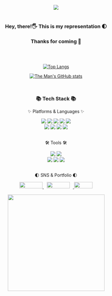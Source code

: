 <p align=center><img src="https://3.bp.blogspot.com/-UBItpkh-WsY/X8iWLccM6oI/AAAAAAAAFuI/wRl4i0pXHrYzrttu_YmW2yVn0Btg21OSACNcBGAsYHQ/w919/the-mandalorian-din-djarin-baby-yoda-grogu-uhdpaper.com-4K-8.1994-wp.thumbnail.jpg"></p>


### 

<h3 align=center> 
<br> Hey, there!🖐  This is my representation 🌓 </h3><h3 align=center>
<bt> Thanks for coming 🙋
</h3>
<br>
<br>

<div align=center>
	
[![Top Langs](https://github-readme-stats.vercel.app/api/top-langs/?username=TheMan1697&layout=compact&)](https://github.com/TheMan1697/github-readme-stats)
	
[![The Man's GitHub stats](https://github-readme-stats.vercel.app/api?username=TheMan1697&&show_icons=true&theme=buefy)](https://github.com/TheMan1697/github-readme-stats)
	
</div>
<br>
<div align=center>
    <h3>📚 Tech Stack 📚</h3>
    <p>✨ Platforms & Languages ✨</p>
</div>
<div align="center">
    <img src="https://img.shields.io/badge/Java-007396?style=flat&logo=Java&logoColor=white" />
    <img src="https://img.shields.io/badge/HTML5-E34F26?style=flat&logo=HTML5&logoColor=white" />
    <img src="https://img.shields.io/badge/CSS3-1572B6?style=flat&logo=CSS3&logoColor=white" />
    <img src="https://img.shields.io/badge/JavaScript-F7DF1E?style=flat&logo=JavaScript&logoColor=white" />
    <img src="https://img.shields.io/badge/jQuery-0769AD?style=flat&logo=jQuery&logoColor=white" />
    <br>
    <img src="https://img.shields.io/badge/Oracle%20SQL-F80000?style=flat&logo=Oracle&logoColor=white" />
    <img src="https://img.shields.io/badge/AWS-232F3E?style=flat&logo=AmazonAWS&logoColor=white" />
    <img src="https://img.shields.io/badge/Spring-6DB33F?style=flat&logo=Spring&logoColor=white" />
    <img src="https://img.shields.io/badge/Bootstrap-7952B3?style=flat&logo=Bootstrap&logoColor=white" />
</div>
<br>
<div align=center>
    <p>🛠 Tools 🛠</p>
</div>
<div align=center>
    <img src="https://img.shields.io/badge/Eclipse%20IDE-2C2255?style=flat&logo=EclipseIDE&logoColor=white" />
    <img src="https://img.shields.io/badge/Visual%20Studio%20Code-007ACC?style=flat&logo=VisualStudioCode&logoColor=white" />
    <br>
    <img src="https://img.shields.io/badge/SVN-809CC9?style=flat&logo=Subversion&logoColor=white" />
    <img src="https://img.shields.io/badge/Tomcat-F8DC75?style=flat&logo=ApacheTomcat&logoColor=white" />
    <img src="https://img.shields.io/badge/GitHub-181717?style=flat&logo=GitHub&logoColor=white" />
</div>
<br>
<div align=center>
    <p>🌓 SNS & Portfolio 🌓</p>
</div>
<div align=center>
	<a href="https://gratis-kilometer-1b7.notion.site/The-Man-72d0117230204745a195457587b3c3a0" align=center>
	<img src="https://img.shields.io/badge/Notion-white?style=for-the-badge&logo=Notion&logoColor=black" style="height : 21px; width : 75px">
</a>
	<a href="https://silly.monster"  align=center>
	<img src="http://img.shields.io/badge/-TheMan-dcb386?style=flat&logo=ReverbNation&logoColor=black&link=https://silly.monster/"
	 style="height : auto; margin-left : 10px; margin-right : 10px; width:75px; height :21px;"/>
</a>
	    <a href="mailto:bibibik1697@gmail.com">
<img src="https://camo.githubusercontent.com/4fcb210410d0202f918b7b1575eb06bb99f098ac1a2b91bb66201bbdfa7ba578/68747470733a2f2f696d672e736869656c64732e696f2f62616467652f476d61696c2d6431343833363f7374796c653d666c6174266c6f676f3d476d61696c266c6f676f436f6c6f723d7768697465266c696e6b3d6d61696c746f3a696e613933373740676d61696c2e636f6d" data-canonical-src="https://img.shields.io/badge/Gmail-d14836?style=flat&amp;logo=Gmail&amp;logoColor=white&amp;link=mailto:bibibik1697@gmail.com" style="width: 60px; height : 21px;">
    </a>
	
</div>
<br>
<div align=center>
  <img src="https://i.pinimg.com/564x/28/31/50/28315026028037d9ec0ffff5bbafa205.jpg" style="height:315px">
</div>

<!--
**TheMan1697/TheMan1697** is a ✨ _special_ ✨ repository because its `README.md` (this file) appears on your GitHub profile.

Here are some ideas to get you started:

- 🔭 I’m currently working on ...
- 🌱 I’m currently learning ...
- 👯 I’m looking to collaborate on ...
- 🤔 I’m looking for help with ...
- 💬 Ask me about ...
- 📫 How to reach me: ...
- 😄 Pronouns: ...
- ⚡ Fun fact: ...
-->


